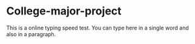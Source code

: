 # College-major-project
This is a online typing speed test. You can type here in a single word and also in a paragraph.
